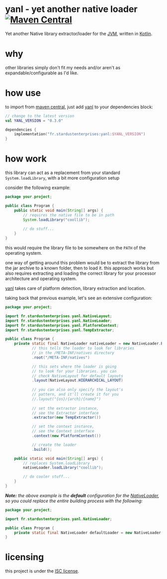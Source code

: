 # yanl - yet another native loader [![Maven Central](https://maven-badges.herokuapp.com/maven-central/fr.stardustenterprises/yanl/badge.svg)](https://maven-badges.herokuapp.com/maven-central/fr.stardustenterprises/yanl)

Yet another Native library extractor/loader for the 
[JVM](https://adoptium.net), written in [Kotlin](https://kotlinlang.org).

# why
other libraries simply don't fit my needs and/or aren't as 
expandable/configurable as I'd like.

# how use
to import from [maven central](https://repo1.maven.org/maven2/), just add
[yanl](https://github.com/stardust-enterprises/yanl) to your dependencies block:
```kotlin
// change to the latest version
val YANL_VERSION = "0.3.0" 

dependencies {
    implementation("fr.stardustenterprises:yanl:$YANL_VERSION")
}
```

# how work
this library can act as a replacement from your standard `System.loadLibrary`,
with a bit more configuration setup

consider the following example:
```java
package your.project;

public class Program {
    public static void main(String[] args) {
        // requires the native file to be in path
        System.loadLibrary("coollib");
        
        // do stuff...
    }
}
```
this would require the library file to be somewhere on the `PATH` of the
operating system.

one way of getting around this problem would be to extract the library from
the jar archive to a known folder, then to load it. this approach works
but also requires extracting and loading the correct library for your
processor architecture and operating system. 


[yanl](https://github.com/stardust-enterprises/yanl) takes care of platform
detection, library extraction and location.

[//]: # (and even lets you customize which version of the library you would
 want to load based on processor flags)

taking back that previous example, let's see an extensive configuration:
```java
package your.project;

import fr.stardustenterprises.yanl.NativeLayout;
import fr.stardustenterprises.yanl.NativeLoader;
import fr.stardustenterprises.yanl.PlatformContext;
import fr.stardustenterprises.yanl.TempExtractor;

public class Program {
    private static final NativeLoader nativeLoader = new NativeLoader.Builder()
            // this tells the loader to look for libraries
            // in the /META-INF/natives directory
            .root("/META-INF/natives")

            // this sets where the loader is going
            // to look for your libraries. you can
            // check NativeLayout for default layouts
            .layout(NativeLayout.HIERARCHICAL_LAYOUT)
            
            // you can also only specify the layout's
            // pattern, and it'll create it for you
            //.layout("{os}/{arch}/{name}")
            
            // set the extractor instance,
            // see the Extractor interface
            .extractor(new TempExtractor())

            // set the context instance,
            // see the Context interface
            .context(new PlatformContext())

            // create the loader
            .build();

    public static void main(String[] args) {
        // replaces System.loadLibrary
        nativeLoader.loadLibrary("coollib");

        // do cooler stuff...
    }
}
```

***Note:*** *the above example is the* ***default*** *configuration for the 
[NativeLoader](https://github.com/stardust-enterprises/yanl/blob/trunk/src/main/kotlin/fr/stardustenterprises/yanl/NativeLoader.kt), 
so you could replace the entire building process with the following:*

```java
package your.project;

import fr.stardustenterprises.yanl.NativeLoader;

public class Program {
    private static final NativeLoader defaultLoader = new NativeLoader.Builder().build();
}
```

# licensing
this project is under the [ISC license](https://github.com/stardust-enterprises/yanl/blob/trunk/LICENSE).
